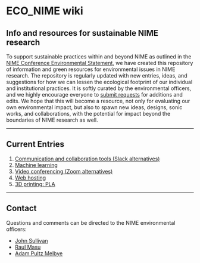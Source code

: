 # ECO_NIME wiki

## Info and resources for sustainable NIME research

To support sustainable practices within and beyond NIME as outlined in the [NIME Conference Environmental Statement](https://www.nime.org/environment/), we have created this repository of information and green resources for environmental issues in NIME research. The repository is regularly updated with new entries, ideas, and suggestions for how we can lessen the ecological footprint of our individual and institutional practices. It is softly curated by the environmental officers, and we highly encourage everyone to [submit requests](contribute/README.md) for additions and edits. We hope that this will become a resource, not only for evaluating our own environmental impact, but also to spawn new ideas, designs, sonic works, and collaborations, with the potential for impact beyond the boundaries of NIME research as well.

----

## Current Entries

1. [Communication and collaboration tools (Slack alternatives)](communication_chat_platform.md)
2. [Machine learning](machine_learning.md)
3. [Video conferencing (Zoom alternatives)](video_conferencing.md)
4. [Web hosting](web_hosting.md)
5. [3D printing: PLA](3d_printing_pla.md)

----

## Contact

Questions and comments can be directed to the NIME environmental officers:

* [John Sullivan](mailto:johnny@johnnyvenom.com)
* [Raul Masu](mailto:raul@raulmasu.org)
* [Adam Pultz Melbye](mailto:mail@adampultz.com)